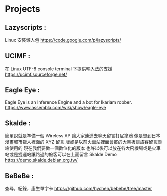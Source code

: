 # Projects

## Lazyscripts :

Linux 安裝懶人包
<https://code.google.com/p/lazyscripts/>

## UCIMF :

在 Linux UTF-8 console terminal 下提供輸入法的支援
<https://ucimf.sourceforge.net/>

## Eagle Eye :

Eagle Eye is an Inference Engine and a bot for Ikariam robber.
<https://www.assembla.com/wiki/show/eagle-eye>

## Skalde :

簡單說就是準備一個 Wireless AP 讓大家連進去聊天留言打屁塗鴉 像是想到日本漫畫城市獵人裡面的 XYZ 留言
版或是以前火車站裡面會擺的大黑板讓旅客留言聯絡使用的 現在我們要做一個數位化的版本 也許以後可以放在各大飛機場或是火車站或是捷運站讓路過的旅客可以在上面留言  	Skalde Demo
<https://demo.skalde.debian.org.tw/>

## BeBeBe :

查尋，紀錄，產生單字卡
<https://github.com/hychen/bebebe/tree/master>